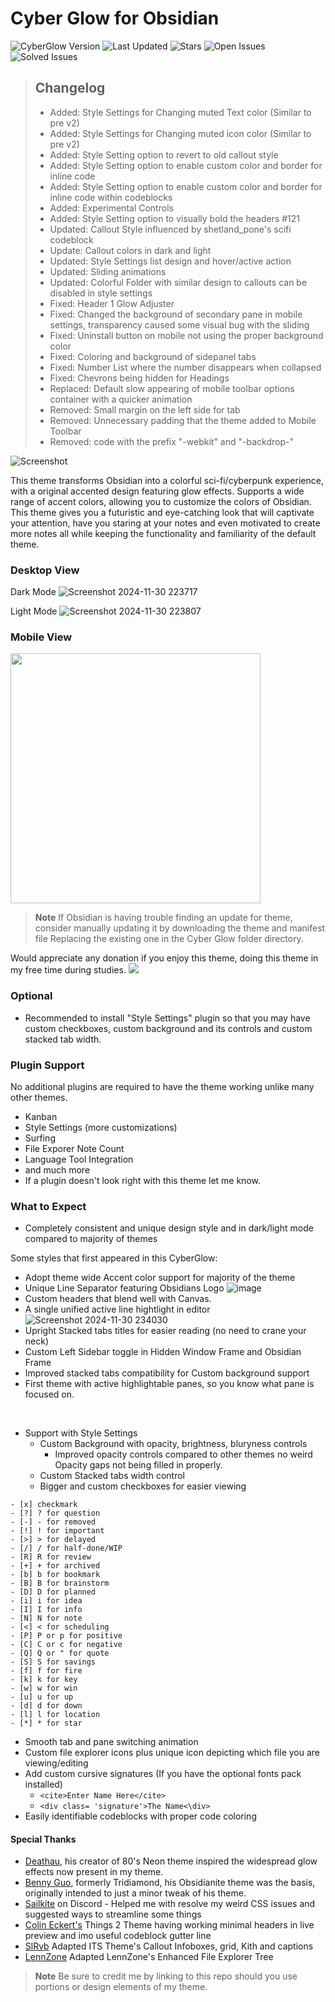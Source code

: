 # Cyber Glow for Obsidian
![CyberGlow Version](https://img.shields.io/github/v/tag/ThePharaohArt/Obsidian-CyberGlow?label=CyberGlow%20Version&style=flat-square&color=4CADD6) 
![Last Updated](https://img.shields.io/github/last-commit/ThePharaohArt/Obsidian-CyberGlow?label=Last%20Updated&style=flat-square&color=4CADD6)
![Stars](https://img.shields.io/github/stars/ThePharaohArt/Obsidian-CyberGlow?label=Stars&style=flat-square&color=D6C84C)
![Open Issues](https://img.shields.io/github/issues/ThePharaohArt/Obsidian-CyberGlow?label=Open%20Issues&style=flat-square&color=D64C4C)
![Solved Issues](https://img.shields.io/endpoint?url=https://raw.githubusercontent.com/ThePharaohArt/Obsidian-CyberGlow/main/solved-issues-badge.json&style=flat-square)

> ## **Changelog** 
> - Added: Style Settings for Changing muted Text color (Similar to pre v2)
> - Added: Style Settings for Changing muted icon color (Similar to pre v2)
> - Added: Style Setting option to revert to old callout style
> - Added: Style Setting option to enable custom color and border for inline code
> - Added: Style Setting option to enable custom color and border for inline code within codeblocks
> - Added: Experimental Controls
> - Added: Style Setting option to visually bold the headers #121
> - Updated: Callout Style influenced by shetland_pone's scifi codeblock
> - Update: Callout colors in dark and light  
> - Updated: Style Settings list design and hover/active action
> - Updated: Sliding animations
> - Updated: Colorful Folder with similar design to callouts can be disabled in style settings
> - Fixed: Header 1 Glow Adjuster 
> - Fixed: Changed the background of secondary pane in mobile settings, transparency caused some visual bug with the sliding
> - Fixed: Uninstall button on mobile not using the proper background color
> - Fixed: Coloring and background of sidepanel tabs
> - Fixed: Number List where the number disappears when collapsed
> - Fixed: Chevrons being hidden for Headings
> - Replaced: Default slow appearing of mobile toolbar options container with a quicker animation
> - Removed: Small margin on the left side for tab
> - Removed: Unnecessary padding that the theme added to Mobile Toolbar
> - Removed: code with the prefix "-webkit" and "-backdrop-"

![Screenshot](https://github.com/user-attachments/assets/eca873d2-5aad-4719-a83e-d8d586d85416)

This theme transforms Obsidian into a colorful sci-fi/cyberpunk experience, with a original accented design featuring glow effects. Supports a wide range of accent colors, allowing you to customize the colors of Obsidian. This theme gives you a futuristic and eye-catching look that will captivate your attention, have you staring at your notes and even motivated to create more notes all while keeping the functionality and familiarity of the default theme.

### Desktop View

Dark Mode
![Screenshot 2024-11-30 223717](https://github.com/user-attachments/assets/801ec7da-6865-44cc-b4d6-f5af98a30c0a)

Light Mode
![Screenshot 2024-11-30 223807](https://github.com/user-attachments/assets/b5d3e983-c09a-42ed-bc6c-1795db13347c)

### Mobile View
<img src= "https://github.com/user-attachments/assets/8efe98a3-61bc-4fd6-a42a-d101ac44074a" height="400">

> **Note**
> If Obsidian is having trouble finding an update for theme, consider manually updating it by downloading the theme and manifest file Replacing the existing one in the Cyber Glow folder directory.

Would appreciate any donation if you enjoy this theme, doing this theme in my free time during studies.
<a href="https://www.buymeacoffee.com/TheEmperorArt"><img src="https://img.buymeacoffee.com/button-api/?text=Buy me a pizza&emoji=🍕&slug=TheEmperorArt&button_colour=690ed8&font_colour=ffffff&font_family=Inter&outline_colour=ffffff&coffee_colour=FFDD00" /></a>

### Optional
- Recommended to install "Style Settings" plugin so that you may have custom checkboxes, custom background and its controls and custom stacked tab width. 

### Plugin Support
No additional plugins are required to have the theme working unlike many other themes.
- Kanban
- Style Settings (more customizations)
- Surfing
- File Exporer Note Count
- Language Tool Integration 
- and much more
- If a plugin doesn't look right with this theme let me know.<br>

### What to Expect
- Completely consistent and unique design style and in dark/light mode compared to majority of themes<br>
  
Some styles that first appeared in this CyberGlow:
- Adopt theme wide Accent color support for majority of the theme 
- Unique Line Separator featuring Obsidians Logo
  ![image](https://github.com/ArtexJay/Obsidian-CyberGlow/assets/32932497/b5381ce7-8ba0-4dbe-80d0-ea2ac235bfd2)
- Custom headers that blend well with Canvas.
- A single unified active line hightlight in editor
![Screenshot 2024-11-30 234030](https://github.com/user-attachments/assets/46ed4876-084c-4fcd-9685-36a7b617c6e5)
- Upright Stacked tabs titles for easier reading (no need to crane your neck)
- Custom Left Sidebar toggle in Hidden Window Frame and Obsidian Frame
- Improved stacked tabs compatibility for Custom background support
- First theme with active highlightable panes, so you know what pane is focused on.
<br>

- Support with Style Settings
  - Custom Background with opacity, brightness, bluryness controls
    - Improved opacity controls compared to other themes no weird Opacity gaps not being filled in properly.
  - Custom Stacked tabs width control
  - Bigger and custom checkboxes for easier viewing
  
```
- [x] checkmark
- [?] ? for question
- [-] - for removed
- [!] ! for important
- [>] > for delayed
- [/] / for half-done/WIP
- [R] R for review
- [+] + for archived
- [b] b for bookmark
- [B] B for brainstorm
- [D] D for planned
- [i] i for idea
- [I] I for info
- [N] N for note
- [<] < for scheduling
- [P] P or p for positive
- [C] C or c for negative
- [Q] Q or " for quote
- [S] S for savings
- [f] f for fire
- [k] k for key
- [w] w for win
- [u] u for up
- [d] d for down
- [l] l for location
- [*] * for star
```
- Smooth tab and pane switching animation
- Custom file explorer icons plus unique icon depicting which file you are viewing/editing 
- Add custom cursive signatures (If you have the optional fonts pack installed)
  - `<cite>Enter Name Here</cite>`
  - `<div class= 'signature'>The Name<\div>`
- Easily identifiable codeblocks with proper code coloring


#### Special Thanks
- [Deathau](https://github.com/deathau), his creator of 80's Neon theme inspired the widespread glow effects now present in my theme. 
- [Benny Guo](https://github.com/bennyxguo/Obsidian-Obsidianite), formerly Tridiamond, his Obsidianite theme was the basis, originally intended to just a minor tweak of his theme.
- [Sailkite](https://github.com/sailKitev) on Discord - Helped me with resolve my weird CSS issues and suggested ways to streamline some things
- [Colin Eckert's](https://github.com/colineckert) Things 2 Theme having working minimal headers in live preview and imo useful codeblock gutter line
- [SlRvb](https://github.com/SlRvb) Adapted ITS Theme's Callout Infoboxes, grid, Kith and captions
- [LennZone](https://github.com/LennZone) Adapted LennZone's Enhanced File Explorer Tree

 > **Note**
> Be sure to credit me by linking to this repo should you use portions or design elements of my theme.

